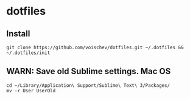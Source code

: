# dotfiles

## Install
```
git clone https://github.com/voischev/dotfiles.git ~/.dotfiles && ~/.dotfiles/init
```

## WARN: Save old Sublime settings. Mac OS
```
cd ~/Library/Application\ Support/Sublime\ Text\ 3/Packages/
mv -r User UserOld
```